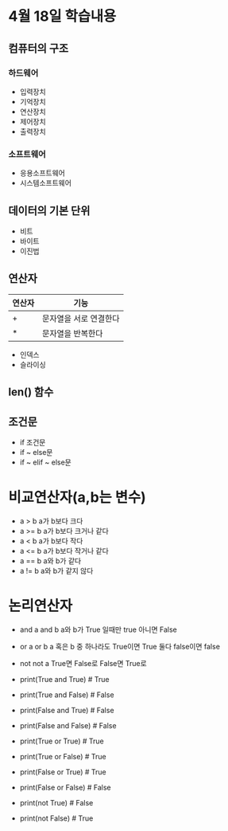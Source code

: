 # 4월 18일 학습내용
## 컴퓨터의 구조
### 하드웨어
- 입력장치
- 기억장치
- 연산장치
- 제어장치
- 출력장치
### 소프트웨어
- 응용소프트웨어
- 시스템소프트웨어
## 데이터의 기본 단위
- 비트
- 바이트
- 이진법
## 연산자
연산자 | 기능
------|--
\+ | 문자열을 서로 연결한다
\* | 문자열을 반복한다
- 인덱스
- 슬라이싱
## len() 함수 
## 조건문
- if 조건문
- if ~ else문
- if ~ elif ~ else문
# 비교연산자(a,b는 변수)
- a > b a가 b보다 크다
- a >= b a가 b보다 크거나 같다
- a < b a가 b보다 작다
- a <= b a가 b보다 작거나 같다
- a == b a와 b가 같다
- a != b a와 b가 같지 않다
# 논리연산자
- and a and b a와 b가 True 일때만 true 아니면 False
- or a or b a 혹은 b 중 하나라도 True이면 True 둘다 false이면 false
- not not a True면 False로 False면 True로

- print(True and True) # True
- print(True and False) # False
- print(False and True) # False
- print(False and False) # False

- print(True or True) # True
- print(True or False) # True
- print(False or True) # True
- print(False or False) # False

- print(not True) # False
- print(not False) # True

